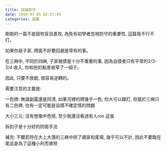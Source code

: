 ```yaml
---
title: 談論防守
date: 2010-07-05 02:57:45
categories: 遊藝
---
```


  
剛剛的一篇不是鼓吹盲目進攻, 為免有初學者忽視防守的重要性, 這篇我不行不打。  
  
如果你是子家, 牌面不好要回避是常有的事。  
  
在三麻中, 不同於四麻, 子家被摸是十分不重要的事, 因為自摸者只有平常的2/3-3/4 收入, 你和他的點差收窄了一個子。  
  
因此, 只要不放銃, 很容易逆轉的。  
  
需要注意的主要是:  
  
一色牌: 無論副露還是同清, 如果河裡的牌幾乎一色, 你大可以跟打, 但基於三麻只有二色牌, 也有一定可能是自摸不確定情的問題  
  
大小三元: 沒有想像中危險, 至少我還沒看過有人ron 這張  
  
拆刻子是十分好的防衛手法  
  
補充: 不聽罰符在大上大落的三麻中除了親家和尾場, 幾乎可以不計, 因此不要臨在尾巡是為了這種小利而冒險